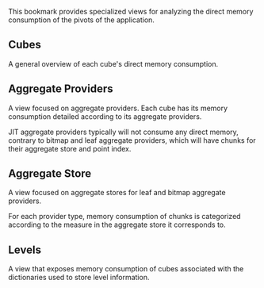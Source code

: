 This bookmark provides specialized views for analyzing the direct memory
consumption of the pivots of the application.

## Cubes

A general overview of each cube's direct memory consumption.

## Aggregate Providers

A view focused on aggregate providers. Each cube has its memory consumption
detailed according to its aggregate providers.

JIT aggregate providers typically will not consume any direct memory, contrary
to bitmap and leaf aggregate providers, which will have chunks for their
aggregate store and point index.

## Aggregate Store

A view focused on aggregate stores for leaf and bitmap aggregate providers.

For each provider type, memory consumption of chunks is categorized according to
the measure in the aggregate store it corresponds to.

## Levels

A view that exposes memory consumption of cubes associated with the dictionaries
used to store level information.
